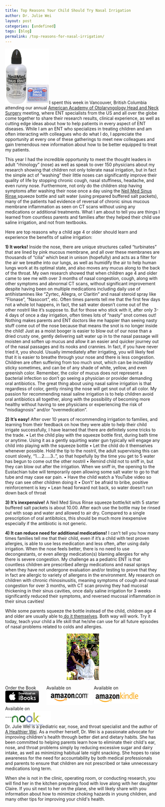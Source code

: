 ```yaml
---
title: Top Reasons Your Child Should Try Nasal Irrigation
author: Dr. Julie Wei
layout: post
categories: [undefined]
tags: [blog]
permalink: /top-reasons-for-nasal-irrigation/
---
```

<img class="alignleft  wp-image-827" alt="neilmed-sinus-rinse" src="/wp-content/uploads/2013/10/neilmed-sinus-rinse-238x300.jpg" width="143" height="180" />I spent this week in Vancouver, British Columbia attending our annual [American Academy of Otolaryngology Head and Neck Surgery][1] meeting, where ENT specialists from the US and all over the globe come together to share their research results, clinical experience, as well as cutting edge ideas about how to help patients in every aspect of ENT diseases. While I am an ENT who specializes in treating children and am often interacting with colleagues who do what I do, I appreciate the opportunity at every one of these gatherings to meet new colleagues and gain tremendous new information about how to be better equipped to treat my patients.

This year I had the incredible opportunity to meet the thought leaders in adult “rhinology” (nose) as well as speak to over 150 physicians about my research showing that children not only tolerate nasal irrigation, but in fact the simple act of “washing” their little noses can significantly improve their quality of life by stopping chronic cough, nasal stuffiness, headache, and even runny nose. Furthermore, not only do the children stop having symptoms after washing their nose once a day using the [Neil Med Sinus Rinse ][2]squeeze bottle and salt water (using prepared buffered salt packets), many of the patients had evidence of reversal of chronic sinus mucous membrane inflammation as seen on CT scans without using any medications or additional treatments. What I am about to tell you are things I learned from countless parents and families after they helped their child use saline irrigation, and not from textbooks.

Here are top reasons why a child age 4 or older should learn and experience the benefits of saline irrigation:

**1) It works!** Inside the nose, there are unique structures called “turbinates” that are lined by pink mucous membrane, and all over these membranes are thousands of “cilia” which beat in unison (hopefully) and acts as a filter for the air we breathe into our lungs, as well as humidify the air to help human lungs work at its optimal state, and also moves any mucus along to the back of the throat. My own research showed that when children age 4 and older came to see me with over 3 months of nasal congestion, cough, along with other symptoms and abnormal CT scans, without significant improvement despite having been on multiple medications including daily use of antihistamines like “Zyrtec, Allegra, or Claritin” and nasal steroid spray like “Flonase”, “Nasocort”, etc. Often times parents tell me that the first few days not a whole lot happens, in fact, the salt water doesn’t come out of the other nostril like it’s suppose to. But for those who stick with it, after only 3-4 days of once a day irrigation, often times lots of “nasty” snot comes out! Nothing makes parents and ENT doctors like me happier than seeing nasty stuff come out of the nose because that means the snot is no longer inside the child! Just as a moist booger is easier to blow out of our nose than a dried crusty one, gently delivering salt water up in to the nasal passage will moisten and soften up mucus and allow it an easier and quicker journey out of the nasal passages and its nooks and crannies. In fact, if you have never tried it, you should. Usually immediately after irrigating, you will likely feel that it is easier to breathe through your nose and there is less congestion. Children are often suffering from too much snot, which can be incredibly sticky sometimes, and can be of any shade of white, yellow, and even greenish color. Remember, the color of mucus does not represent a bacterial infection so don’t go seeing a physician or provider demanding oral antibiotics. The great thing about using nasal saline irrigation is that regardless of color, gently rinsing the nose will get snot out of all color. My passion for recommending nasal saline irrigation is to help children avoid oral antibiotics all together, along with the possibility of becoming more healthy without having to see physicians or experiencing the risk of “misdiagnosis” and/or “overmedication”.

**2) It’s easy!** After over 10 years of recommending irrigation to families, and learning from their feedback on how they were able to help their child irrigate successfully, I have learned that there are definitely some tricks to the trade. • Let the child play with the squeeze bottle first, during bath time or anytime. Using it as a gently squirting water gun typically will engage any child into playing with the squeeze bottle • Let the child do it themselves whenever possible. Hold the tip to the nostril, the adult supervising this can count slowly, “1….2…..3..”, so that hopefully by the time you get to 5 water has begun to come out the other nostril • Remind child not to sniff in, but they can blow out after the irrigation. When we sniff in, the opening to the Eustachian tube will temporarily open allowing some salt water to go to that tube and may case ear pain. • Have the child watch a YouTube video so they can see other children doing it • Don’t’ be afraid to bribe, positive reinforcement is key • Lean head forward not back, so water doesn’t run down back of throat

**3) It’s inexpensive!** A Neil Med Sinus Rinse squeeze bottle/kit with 5 starter buffered salt packets is about 10.00. After each use the bottle may be rinsed out with soap and water and allowed to air dry. Compared to a single prescription of oral antibitoics, this should be much more inexpensive especially if the antibiotic is not generic.

**4) It can reduce need for additional medications!** I can’t tell you how many times families tell me that their child, even if it’s a child with test proven allergies, is able to use less medication and less often, after using daily irrigation. When the nose feels better, there is no need to use decongestants, or even allergy medication(s) blaming allergies for why there is severe congestion. My challenge as a pediatric ENT is that countless children are prescribed allergy medications and nasal sprays when they have not undergone evaluation and/or testing to prove that they in fact are allergic to variety of allergens in the environment. My research on children with chronic rhinosinusitis, meaning symptoms of cough and nasal congestion for over 3 months, with CT scan proving they had mucosal thickening in their sinus cavities, once daily saline irrigation for 3 weeks significantly reduced their symptoms, and reversed mucosal inflammation in their sinus cavities!

While some parents squeeze the bottle instead of the child, children age 4 and older are usually able to<a href="http://www.youtube.com/watch?v=aZgueuvJIsQ" target="_blank"> do it themselves</a>. Both way will work. Try it today, teach your child a life skill that he/she can use for all future episodes of nasal problems related to colds and allergies.

<span style="width:105px;display:table;margin:0 auto;"><a href="the-book/"><img src="/wp-content/uploads/2014/04/AHealthierWei_cover_150.png" /></a></span>

<p style="height:80px">
  <span style="width:130px;display:inline-block;vertical-align:top;"> Order the Book <a href="https://itunes.apple.com/us/book/a-healthier-wei/id806784060?ls=1&mt=11#" target="_blank" > <img class="size-full wp-image-944" alt="Apple iBooks" title="Apple iBooks" src="/wp-content/uploads/2014/02/Download_on_iBooks_Badge_US-UK_110x40_090513.png" width="110" height="40" /></a> </span> <span style="width:150px;display:inline-block;vertical-align:top;">Available on <a href="http://amzn.to/1fSNqeb" target="_blank" > <img class="size-full wp-image-945" alt="Amazon.com" title="Amazon.com" src="/wp-content/uploads/2014/02/amazon_com_logo_160.jpg" width="160" height="47" /> </a> </span> <span  style="width:150px;display:inline-block;vertical-align:top;">Available on <a href="http://amzn.to/1eHEfNl" target="_blank" > <img class="size-full wp-image-946" alt="Amazon Kindle" title="Amazon Kindle" src="/wp-content/uploads/2014/02/kindle_logo_160.jpg" width="160" height="43" /> </a> </span> <span style="width:150px;display:inline-block;vertical-align:top;">Available on <a href="http://www.barnesandnoble.com/w/a-healthier-wei-julie-wei/1118260302?ean=2940148244592&itm=1&usri=2940148244592" target="_blank" > <img class="size-full wp-image-947" alt="Nook" title="Nook" src="/wp-content/uploads/2014/02/nook_logo_160.png" width="160" height="52" /></a> </span>
</p>

\-----

Dr. Julie Wei is a pediatric ear, nose, and throat specialist and the author of [A Healthier Wei][3]. As a mother herself, Dr. Wei is a passionate advocate for improving children's health through better diet and dietary habits. She has been committed to helping parents learn how to eliminate their child's ear, nose, and throat problems simply by reducing excessive sugar and dairy intake, as well as minimizing habitual late night snacking. She hopes to raise awareness for the need for accountability by both medical professionals and parents to ensure that children are not prescribed or take unnecessary medications long term. 

When she is not in the clinic, operating room, or conducting research, you will find her in the kitchen preparing food with love along with her daughter Claire. If you sit next to her on the plane, she will likely share with you information about how to minimize choking hazards in young children, and many other tips for improving your child's health.

 [1]: http://www.entnet.org/
 [2]: http://www.neilmed.com/usa/sinusrinse_pediatric.php
 [3]: the-book
